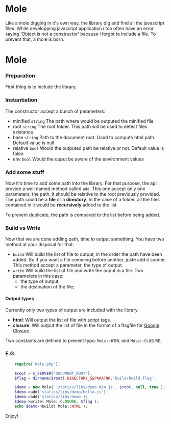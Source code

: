 Mole
===

Like a mole digging in it's own way, the library dig and find all the javascript files. While developping javascript application i too often have an error saying 'Object is not a constructor' because i forgot to include a file. To prevent that, a mole is born.

# Mole

### Preparation

First thing is to include the library.

### Instantiation

The constructor accept a bunch of parameters:

- minified `string` The path where would be outputed the minified file
- root `string` The root folder. This path will be used to detect files existance. 
- base `string` Path to the document root. Used to compute html path. Default value is null
- relative `bool` Would the outputed path be relative or not. Default value is false.
- env `bool` Would the ouput be aware of the environment values

### Add some stuff

Now it's time to add some path into the library. For that purpose, the api provide a well named method called `add`.
This one accept only one parameters, the path. it should be relative to the root previously provided. The path could be a **file** or a **directory**. In the case of a folder, all the files contained in it would be **recursively** added to the list. 

To prevent duplicate, the path is compared to the list before being added.

### Build vs Write

Now that we are done adding path, time to output something. You have two method at your disposal for that:

- `build` Will build the list of file to output, in the order the path have been added. So if you want a file comming before another, juste add it sooner. This method accept a parameter, the type of output.  
- `write` Will build the list of file and write the ouput in a file. Two parameters in this case:
    - the type of output;
    - the destination of the file;

#### Output types

Currently only two types of output are included with the library.

- **html**: Will output the list of file with script tags.
- **closure**: Will output the list of file in the format of a flagfile for [Google Closure](https://developers.google.com/closure/compiler/).

Two constants are defined to prevent typo: `Mole::HTML` and `Mole::CLOSURE`.

### E.G.

```php
    require('Mole.php');

    $root = $_SERVER['DOCUMENT_ROOT'];
    $flag = dirname($root).DIRECTORY_SEPARATOR.'build/build.flag';

    $demo = new Mole( 'statics/libs/demo.min.js', $root, null, true );
    $demo->add('statics/libs/demo/hello.js');
    $demo->add('statics/libs/demo');
    $demo->write( Mole::CLOSURE, $flag );
    echo $demo->build( Mole::HTML );
```

Enjoy!
